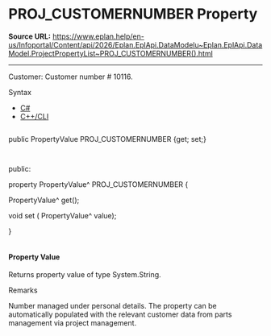 # PROJ_CUSTOMERNUMBER Property

**Source URL:** https://www.eplan.help/en-us/Infoportal/Content/api/2026/Eplan.EplApi.DataModelu~Eplan.EplApi.DataModel.ProjectPropertyList~PROJ_CUSTOMERNUMBER().html

---

Customer: Customer number # 10116.

Syntax

- [C#](#i-syntax-CS)
- [C++/CLI](#i-syntax-CPP2005)

```
```
public PropertyValue PROJ_CUSTOMERNUMBER {get; set;}
```
```

```
```
public:

property PropertyValue^ PROJ_CUSTOMERNUMBER {

   PropertyValue^ get();

   void set (    PropertyValue^ value);

}
```
```

#### Property Value

Returns property value of type System.String.

Remarks

Number managed under personal details. The property can be automatically populated with the relevant customer data from parts management via project management.
